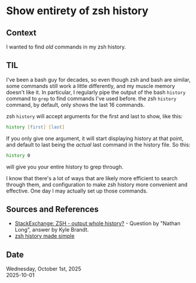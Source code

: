 # Show entirety of zsh history

## Context
I wanted to find _old_ commands in my zsh history. 

## TIL
I've been a bash guy for decades, so even though zsh and bash are similar, some commands still work a little differently, and my muscle memory doesn't like it. In particular, I regularly pipe the output of the bash `history` command to `grep` to find commands I've used before. the zsh `history` command, by default, only shows the last 16 commands. 

zsh `history` will accept arguments for the first and last to show, like this:

```zsh
history [first] [last]
```

If you only give one argument, it will start displaying history at that point, and default to last being the _actual_ last command in the history file. So this:

```zsh
history 0
```

will give you your entire history to grep through. 

I know that there's a lot of ways that are likely more efficient to search through them, and configuration to make zsh history more convenient and effective. One day I may actually set up those commands. 


## Sources and References
* [StackExchange: ZSH - output whole history?](https://superuser.com/questions/232457/zsh-output-whole-history) - Question by "Nathan Long", answer by Kyle Brandt.
* [zsh history made simple](https://medium.com/@n1zyy/zsh-history-made-simple-de3ec5c8f027) 

## Date
Wednesday, October  1st, 2025  
2025-10-01  
